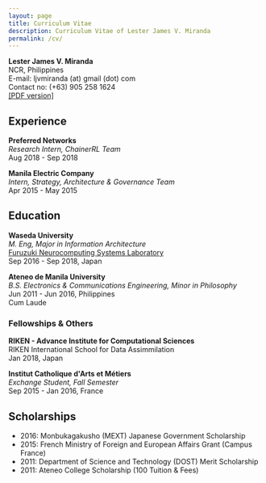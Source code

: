 ```yaml
---
layout: page
title: Curriculum Vitae
description: Curriculum Vitae of Lester James V. Miranda
permalink: /cv/
---
```


**Lester James V. Miranda**  
NCR, Philippines  
E-mail: ljvmiranda (at) gmail (dot) com  
Contact no: (+63) 905 258 1624  
[[PDF version]](https://www.dropbox.com/s/kmexsi1zxpa4829/LJMiranda_CV-latest.pdf?dl=0)

## Experience

**Preferred Networks**  
*Research Intern, ChainerRL Team*  
Aug 2018 - Sep 2018

**Manila Electric Company**  
*Intern, Strategy, Architecture & Governance Team*  
Apr 2015 - May 2015

## Education

**Waseda University**  
*M. Eng, Major in Information Architecture*  
[Furuzuki Neurocomputing Systems Laboratory](http://www.waseda.jp/sem-hflab/nclab/index.html)   
Sep 2016 - Sep 2018, Japan

**Ateneo de Manila University**  
*B.S. Electronics & Communications Engineering, Minor in Philosophy*  
Jun 2011 - Jun 2016, Philippines  
Cum Laude

### Fellowships & Others

**RIKEN - Advance Institute for Computational Sciences**  
RIKEN International School for Data Assimmilation  
Jan 2018, Japan

**Institut Catholique d'Arts et Métiers**  
*Exchange Student, Fall Semester*  
Sep 2015 - Jan 2016, France


## Scholarships

* 2016: Monbukagakusho (MEXT) Japanese Government Scholarship
* 2015: French Ministry of Foreign and European Affairs Grant (Campus France)
* 2011: Department of Science and Technology (DOST) Merit Scholarship 
* 2011: Ateneo College Scholarship (100 Tuition & Fees)
